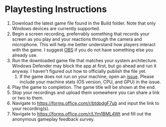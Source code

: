 # Playtesting Instructions
1. Download the latest game file found in the Build folder. Note that only Windows devices are currently supported.
2. Begin a screen recording, preferrably something that records your screen as you play and your reactions through the camera and microphone. This will help me better understand how players interact with the game. I suggest [OBS](https://obsproject.com/) if you do not have something else you already use.
3. Run the downloaded game file that matches your system architecture. Windows Defender may block the app at first, but go ahead and run it anyway. I haven't figured out how to officially publish the file yet.
    1. If the game does not run on your machine, open an [issue](https://github.com/bdonet/FirstGameGodot/issues). Please include your machine stats (OS version, CPU, and GPU) in the issue.
4. Play the game to completion. The game title will be shown at the end.
5. Stop your recordings and upload them somewhere you can share a link or two to them.
6. Navigate to https://forms.office.com/r/btdpdgF7ub and input the link to your recording(s).
7. Navigate to https://forms.office.com/r/LYm1BML4Wt and fill out the anonymous gameplay feedback survey.
